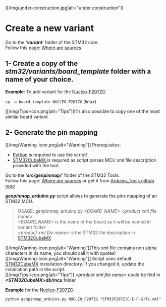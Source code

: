 [[/img/under-construction.jpg|alt="under construction"]]

# Create a new variant
Go to the '_**variant**_' folder of the STM32 core.<br>
Follow this page: [Where are sources](https://github.com/stm32duino/wiki/wiki/Where-are-sources#stm32-core-sources-files-location)

## 1- Create a copy of the _**stm32/variants/board_template**_ folder with a name of your choice.

**Example**: To add variant for the [Nucleo-F207ZG](http://www.st.com/en/evaluation-tools/nucleo-f207zg.html)

`cp -a board_template NUCLEO_F207ZG` (_linux_)

[[/img/Tips-icon.png|alt="Tips"]]It's also possible to copy one of the most similar board variant<br>

## 2- Generate the pin mapping

[[/img/Warning-icon.png|alt="Warning"]] Prerequisites:
* [Python](https://www.python.org/) is required to use the script!
* [STM32CubeMX ](http://www.st.com/en/development-tools/stm32cubemx.html) is required as script parses MCU xml file description provided with the tool.

Go to the '_**src/genpinmap/**_' folder of the STM32 Tools.<br>
Follow this page: [Where are sources](https://github.com/stm32duino/wiki/wiki/Where-are-sources#stm32-tools-files-location)
or get it from [Arduino_Tools github repo](https://github.com/stm32duino/Arduino_Tools/tree/master/src/genpinmap)

**_genpinmap_arduino.py_** script allows to generate the pins mapping of an STM32 MCU.

> USAGE: genpinmap_arduino.py _\<BOARD_NAME\> \<product xml file name\>_<br>
>        _\<BOARD_NAME\>_ is the name of the board as it will be named in variant folder<br>
>        _\<product xml file name\>_ is the STM32 file description in [STM32CubeMX](http://www.st.com/en/development-tools/stm32cubemx.html)

[[/img/Warning-icon.png|alt="Warning"]]This xml file contains non alpha characters in its name, you should call it with quotes!<br>
[[/img/Warning-icon.png|alt="Warning"]] Script uses default  [STM32CubeMX](http://www.st.com/en/development-tools/stm32cubemx.html) installation directory. If you changed it, update the installation path in the script.<br>
[[/img/Tips-icon.png|alt="Tips"]] _\<product xml file name\>_ could be find in **_\<STM32CubeMX\>db/mcu_** folder<br>

**Example** for the [Nucleo-F207ZG](http://www.st.com/en/evaluation-tools/nucleo-f207zg.html):

`python genpinmap_arduino.py NUCLEO_F207ZG "STM32F207Z(C-E-F-G)Tx.xml"`


 
